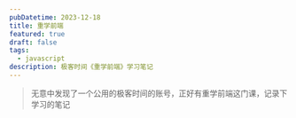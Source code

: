```yaml
---
pubDatetime: 2023-12-18
title: 重学前端
featured: true
draft: false
tags:
  - javascript
description: 极客时间《重学前端》学习笔记
---
```


> 无意中发现了一个公用的极客时间的账号，正好有重学前端这门课，记录下学习的笔记

